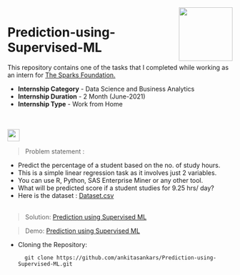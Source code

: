 <img align = right height = 120 width = 120 src = https://www.thesparksfoundationsingapore.org/images/logo_small.png>

# Prediction-using-Supervised-ML

This repository contains one of the tasks that I completed while working as an intern for [The Sparks Foundation.](https://www.thesparksfoundationsingapore.org/)
- **Internship Category** - Data Science and Business Analytics
- **Internship Duration** - 2 Month (June-2021)
- **Internship Type** - Work from Home
<br><br><br>
<img height="27" src="https://img.shields.io/badge/Prediction using Supervised ML -Level  Beginner-green.svg?&style=for-the-badge&logo=TheSparksFoundation&logoColor=red" />
<br>

> Problem statement :
- Predict the percentage of a student based on the no. of study hours. <br>
- This is a simple linear regression task as it involves just 2 variables.<br>
- You can use R, Python, SAS Enterprise Miner or any other tool.<br>
- What will be predicted score if a student studies for 9.25 hrs/ day? <br>
- Here is the dataset :
<a href="https://github.com/Kushal997-das/THE-SPARKS-FOUNDATION/blob/master/Prediction%20using%20Supervised%20ML/student_scores%20-%20student_scores.csv">Dataset.csv</a><br><br>

> Solution:
<a href="https://github.com/ankitasankars/Prediction-using-Supervised-ML/blob/main/Task%201_Prediction_using_Supervised_ML.ipynb">Prediction using Supervised ML </a>

> Demo:
<a href="">Prediction using Supervised ML</a>

- Cloning the Repository: 

        git clone https://github.com/ankitasankars/Prediction-using-Supervised-ML.git
